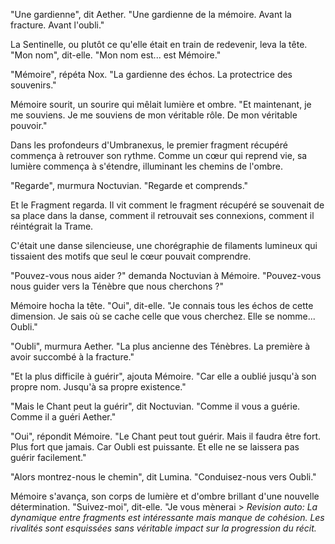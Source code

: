 
"Une gardienne",
dit Aether.
"Une gardienne de la mémoire.
Avant la fracture.
Avant l'oubli."

La Sentinelle,
ou plutôt ce qu'elle était
en train de redevenir,
leva la tête.
"Mon nom",
dit-elle.
"Mon nom est... est Mémoire."

"Mémoire",
répéta Nox.
"La gardienne des échos.
La protectrice des souvenirs."

Mémoire sourit,
un sourire qui mêlait
lumière et ombre.
"Et maintenant,
je me souviens.
Je me souviens de mon véritable rôle.
De mon véritable pouvoir."

Dans les profondeurs d'Umbranexus,
le premier fragment récupéré
commença à retrouver son rythme.
Comme un cœur qui reprend vie,
sa lumière commença à s'étendre,
illuminant les chemins de l'ombre.

"Regarde",
murmura Noctuvian.
"Regarde et comprends."

Et le Fragment regarda.
Il vit comment le fragment récupéré
se souvenait de sa place dans la danse,
comment il retrouvait ses connexions,
comment il réintégrait la Trame.

C'était une danse silencieuse,
une chorégraphie de filaments lumineux
qui tissaient des motifs
que seul le cœur pouvait comprendre.

"Pouvez-vous nous aider ?"
demanda Noctuvian à Mémoire.
"Pouvez-vous nous guider
vers la Ténèbre que nous cherchons ?"

Mémoire hocha la tête.
"Oui",
dit-elle.
"Je connais tous les échos
de cette dimension.
Je sais où se cache
celle que vous cherchez.
Elle se nomme... Oubli."

"Oubli",
murmura Aether.
"La plus ancienne des Ténèbres.
La première à avoir succombé
à la fracture."

"Et la plus difficile à guérir",
ajouta Mémoire.
"Car elle a oublié
jusqu'à son propre nom.
Jusqu'à sa propre existence."

"Mais le Chant peut la guérir",
dit Noctuvian.
"Comme il vous a guérie.
Comme il a guéri Aether."

"Oui",
répondit Mémoire.
"Le Chant peut tout guérir.
Mais il faudra être fort.
Plus fort que jamais.
Car Oubli est puissante.
Et elle ne se laissera pas guérir
facilement."

"Alors montrez-nous le chemin",
dit Lumina.
"Conduisez-nous vers Oubli."

Mémoire s'avança,
son corps de lumière et d'ombre
brillant d'une nouvelle détermination.
"Suivez-moi",
dit-elle.
"Je vous mènerai > _Revision auto: La dynamique entre fragments est intéressante mais manque de cohésion. Les rivalités sont esquissées sans véritable impact sur la progression du récit._

